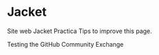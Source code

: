 # Jacket
Site web Jacket
Practica
Tips to improve this page.


Testing the GitHub Community Exchange
